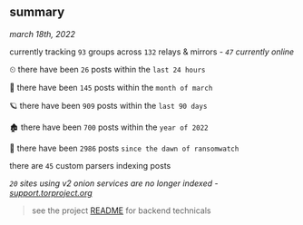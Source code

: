 
## summary
_march 18th, 2022_

currently tracking `93` groups across `132` relays & mirrors - _`47` currently online_

⏲ there have been `26` posts within the `last 24 hours`

🦈 there have been `145` posts within the `month of march`

🪐 there have been `909` posts within the `last 90 days`

🏚 there have been `700` posts within the `year of 2022`

🦕 there have been `2986` posts `since the dawn of ransomwatch`

there are `45` custom parsers indexing posts

_`20` sites using v2 onion services are no longer indexed - [support.torproject.org](https://support.torproject.org/onionservices/v2-deprecation/)_

> see the project [README](https://github.com/thetanz/ransomwatch#ransomwatch--) for backend technicals
